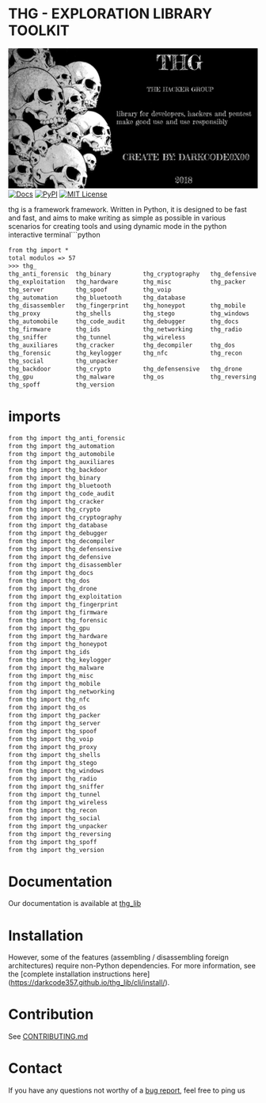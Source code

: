 # THG - EXPLORATION LIBRARY TOOLKIT
![Screenshot](https://github.com/darkcode357/thg_lib/blob/master/THG/THG-2.png)
[![Docs](https://img.shields.io/cocoapods/metrics/doc-percent/AFNetworking.svg)](https://darkcode357.github.io/thg_lib/)
[![PyPI](https://img.shields.io/badge/pypi-v1.0-green.svg?style=flat)](https://github.com/darkcode357/thg_lib)
[![MIT License](https://img.shields.io/badge/license-MIT-blue.svg?style=flat)](http://choosealicense.com/licenses/mit/)

thg is a framework framework. Written in Python, it is designed to be fast and fast, and aims to make writing as simple as possible in various scenarios for creating tools and using dynamic mode in the python interactive terminal```python

```
from thg import *
total modulos => 57
>>> thg_
thg_anti_forensic  thg_binary         thg_cryptography   thg_defensive      thg_exploitation   thg_hardware       thg_misc           thg_packer         thg_server         thg_spoof          thg_voip
thg_automation     thg_bluetooth      thg_database       thg_disassembler   thg_fingerprint    thg_honeypot       thg_mobile         thg_proxy          thg_shells         thg_stego          thg_windows
thg_automobile     thg_code_audit     thg_debugger       thg_docs           thg_firmware       thg_ids            thg_networking     thg_radio          thg_sniffer        thg_tunnel         thg_wireless
thg_auxiliares     thg_cracker        thg_decompiler     thg_dos            thg_forensic       thg_keylogger      thg_nfc            thg_recon          thg_social         thg_unpacker       
thg_backdoor       thg_crypto         thg_defensensive   thg_drone          thg_gpu            thg_malware        thg_os             thg_reversing      thg_spoff          thg_version
```

# imports
```
from thg import thg_anti_forensic
from thg import thg_automation
from thg import thg_automobile
from thg import thg_auxiliares
from thg import thg_backdoor
from thg import thg_binary
from thg import thg_bluetooth
from thg import thg_code_audit
from thg import thg_cracker
from thg import thg_crypto
from thg import thg_cryptography
from thg import thg_database
from thg import thg_debugger
from thg import thg_decompiler
from thg import thg_defensensive
from thg import thg_defensive
from thg import thg_disassembler
from thg import thg_docs
from thg import thg_dos
from thg import thg_drone
from thg import thg_exploitation
from thg import thg_fingerprint
from thg import thg_firmware
from thg import thg_forensic
from thg import thg_gpu
from thg import thg_hardware
from thg import thg_honeypot
from thg import thg_ids
from thg import thg_keylogger
from thg import thg_malware
from thg import thg_misc
from thg import thg_mobile
from thg import thg_networking
from thg import thg_nfc
from thg import thg_os
from thg import thg_packer         
from thg import thg_server         
from thg import thg_spoof       
from thg import thg_voip
from thg import thg_proxy          
from thg import thg_shells         
from thg import thg_stego          
from thg import thg_windows
from thg import thg_radio           
from thg import thg_sniffer        
from thg import thg_tunnel         
from thg import thg_wireless
from thg import thg_recon             
from thg import thg_social         
from thg import thg_unpacker
from thg import thg_reversing      
from thg import thg_spoff          
from thg import thg_version
```
# Documentation
Our documentation is available at [thg_lib](https://darkcode357.github.io/thg_lib/)
# Installation
However, some of the features (assembling / disassembling foreign architectures) require non-Python dependencies. For more information, see the [complete installation instructions here] (https://darkcode357.github.io/thg_lib/cli/install/).
# Contribution
See [CONTRIBUTING.md](CONTRIBUTING.md)
# Contact
If you have any questions not worthy of a
[bug report](https://github.com/darkcode357/thg_lib/issues), feel free to ping us
